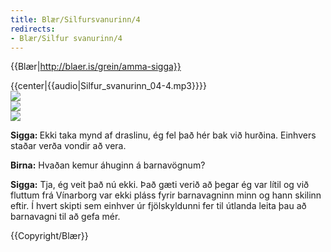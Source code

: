 ```yaml
---
title: Blær/Silfursvanurinn/4
redirects:
- Blær/Silfur svanurinn/4
---
```


{{Blær|http://blaer.is/grein/amma-sigga}}

<div class="book" data-translate=true data-audio-file="Silfur_svanurinn_04-4.mp3">
{{center|{{audio|Silfur_svanurinn_04-4.mp3}}}}
<html>
<div class="blaer article">

<div class="article-entry">
  <div class="images-two-up">
    <div class="image-box image-box-half">
      <img src="https://ylhyra.is/Special:Filepath/Blær_–_Silfur_svanurinn_82960.jpeg">
    </div>
    <div class="image-box image-box-half">
      <img src="https://ylhyra.is/Special:Filepath/Blær_–_Silfur_svanurinn_62248.jpeg">
    </div>
  </div>

  <div class="image-box image-box-medium">
    <img src="https://ylhyra.is/Special:Filepath/Blær_–_Silfur_svanurinn_89517.jpeg">
  </div>
</div>
<div class="article-entry">
  <div class="text">
    <p><strong data-translate=no data-no-audio=true>Sigga: </strong>Ekki taka mynd af draslinu, ég fel það hér bak við hurðina. Einhvers staðar verða vondir að vera.</p>
    <p><strong data-translate=no data-no-audio=true>Birna:</strong> Hvaðan kemur áhuginn á barnavögnum?</p>
    <p><strong data-translate=no data-no-audio=true>Sigga:</strong> Tja, ég veit það nú ekki. Það gæti verið að þegar ég var lítil og við fluttum frá Vínarborg var ekki pláss fyrir barnavagninn minn og hann skilinn eftir. Í hvert skipti sem einhver úr fjölskyldunni fer til útlanda leita þau
      að barnavagni til að gefa mér.&nbsp;</p>
  </div>

</div>

</div>
</html>
</div>
{{Copyright/Blær}}